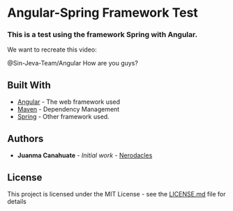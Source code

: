 # Angular-Spring Framework Test

### **This is a test using the framework Spring with Angular.**

We want to recreate this video:  

@Sin-Jeva-Team/Angular How are you guys?

## Built With

* [Angular](https://angular.io/docs) - The web framework used
* [Maven](https://maven.apache.org/) - Dependency Management
* [Spring](https://docs.spring.io/spring-framework/docs/5.0.14.RELEASE/spring-framework-reference/) - Other framework used.


## Authors

* **Juanma Canahuate** - *Initial work* - [Nerodacles](https://github.com/Nerodacles)


## License

This project is licensed under the MIT License - see the [LICENSE.md](LICENSE.md) file for details

